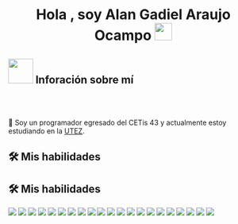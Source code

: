 <h1 align="center"><b>Hola , soy Alan Gadiel Araujo Ocampo </b><img src="https://media.giphy.com/media/hvRJCLFzcasrR4ia7z/giphy.gif" width="35"></h1>

## <picture><img src = "https://github.com/7oSkaaa/7oSkaaa/blob/main/Images/about_me.gif?raw=true" width = 50px></picture> Inforación sobre mí 


<br><br>

:school: Soy un programador egresado del CETis 43 y actualmente estoy estudiando en la [UTEZ](https://www.utez.edu.mx/).

## 🛠️ Mis habilidades
## 🛠️ Mis habilidades
<img src='https://img.shields.io/badge/Google%20Drive-4285F4?style=for-the-badge&logo=googledrive&logoColor=white'/> <img src='https://img.shields.io/badge/mysql-4479A1.svg?style=for-the-badge&logo=mysql&logoColor=white'/> <img src='https://img.shields.io/badge/Canva-%2300C4CC.svg?style=for-the-badge&logo=Canva&logoColor=white'/> <img src='https://img.shields.io/badge/figma-%23F24E1E.svg?style=for-the-badge&logo=figma&logoColor=white'/> <img src='https://img.shields.io/badge/Gimp-657D8B?style=for-the-badge&logo=gimp&logoColor=FFFFFF'/> <img src='https://img.shields.io/badge/javafx-%23FF0000.svg?style=for-the-badge&logo=javafx&logoColor=white'/> <img src='https://img.shields.io/badge/Visual%20Studio%20Code-0078d7.svg?style=for-the-badge&logo=visual-studio-code&logoColor=white'/> <img src='https://img.shields.io/badge/c-%2300599C.svg?style=for-the-badge&logo=c&logoColor=white'/> <img src='https://img.shields.io/badge/c++-%2300599C.svg?style=for-the-badge&logo=c%2B%2B&logoColor=white'/> <img src='https://img.shields.io/badge/html5-%23E34F26.svg?style=for-the-badge&logo=html5&logoColor=white'/> <img src='https://img.shields.io/badge/java-%23ED8B00.svg?style=for-the-badge&logo=openjdk&logoColor=white'/> <img src='https://img.shields.io/badge/javascript-%23323330.svg?style=for-the-badge&logo=javascript&logoColor=%23F7DF1E'/> <img src='https://img.shields.io/badge/php-%23777BB4.svg?style=for-the-badge&logo=php&logoColor=white'/> <img src='https://img.shields.io/badge/python-3670A0?style=for-the-badge&logo=python&logoColor=ffdd54'/> <img src='https://img.shields.io/badge/Microsoft_Excel-217346?style=for-the-badge&logo=microsoft-excel&logoColor=white'/> <img src='https://img.shields.io/badge/Microsoft_PowerPoint-B7472A?style=for-the-badge&logo=microsoft-powerpoint&logoColor=white'/> <img src='https://img.shields.io/badge/Microsoft_Word-2B579A?style=for-the-badge&logo=microsoft-word&logoColor=white'/> <img src='https://img.shields.io/badge/Ubuntu-E95420?style=for-the-badge&logo=ubuntu&logoColor=white'/> <img src='https://img.shields.io/badge/git-%23F05033.svg?style=for-the-badge&logo=git&logoColor=white'/> <img src='https://img.shields.io/badge/github-%23121011.svg?style=for-the-badge&logo=github&logoColor=white'/> <img src='https://img.shields.io/badge/Android%20Studio-3DDC84?style=for-the-badge&logo=androidstudio&logoColor=white'/> 

